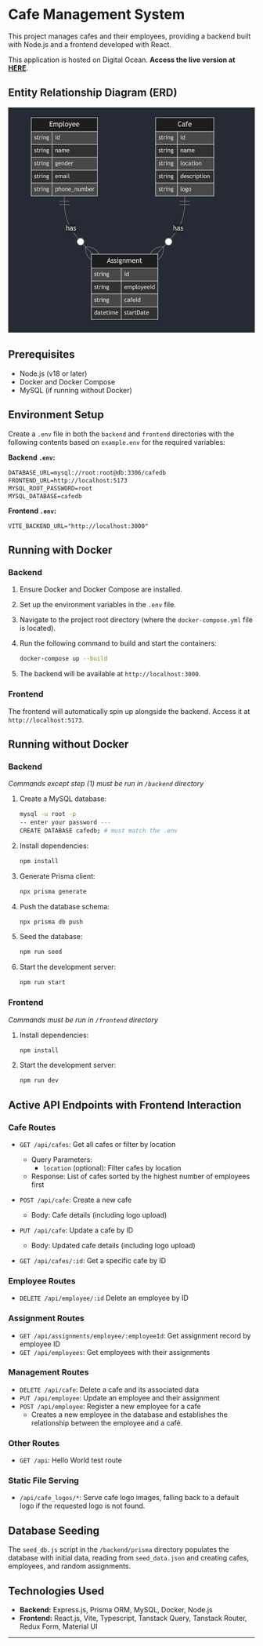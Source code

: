 
# Cafe Management System

This project manages cafes and their employees, providing a backend built with Node.js and a frontend developed with React.


This application is hosted on Digital Ocean. **Access the live version at [HERE](http://152.42.179.0/)**.


## Entity Relationship Diagram (ERD)

![Entity Relationship Diagram](./backend/public/readme/erd.png)

## Prerequisites

- Node.js (v18 or later)
- Docker and Docker Compose
- MySQL (if running without Docker)

## Environment Setup

Create a `.env` file in both the `backend` and `frontend` directories with the following contents based on `example.env` for the required variables:

**Backend `.env`:**

```plaintext
DATABASE_URL=mysql://root:root@db:3306/cafedb
FRONTEND_URL=http://localhost:5173
MYSQL_ROOT_PASSWORD=root
MYSQL_DATABASE=cafedb
```

**Frontend `.env`:**

```plaintext
VITE_BACKEND_URL="http://localhost:3000"
```

## Running with Docker

### Backend

1. Ensure Docker and Docker Compose are installed.
2. Set up the environment variables in the `.env` file.
3. Navigate to the project root directory (where the `docker-compose.yml` file is located).
4. Run the following command to build and start the containers:

   ```bash
   docker-compose up --build
   ```

5. The backend will be available at `http://localhost:3000`.

### Frontend

The frontend will automatically spin up alongside the backend. Access it at `http://localhost:5173`.

## Running without Docker

### Backend

_Commands except step (1) must be run in `/backend` directory_

1. Create a MySQL database:

   ```bash
   mysql -u root -p 
   -- enter your password ---
   CREATE DATABASE cafedb; # must match the .env
   ```

2. Install dependencies:

   ```bash
   npm install
   ```

3. Generate Prisma client:

   ```bash
   npx prisma generate
   ```

4. Push the database schema:

   ```bash
   npx prisma db push
   ```

5. Seed the database:

   ```bash
   npm run seed
   ```

6. Start the development server:

   ```bash
   npm run start
   ```

### Frontend

_Commands must be run in `/frontend` directory_

1. Install dependencies:

   ```bash
   npm install
   ```

2. Start the development server:

   ```bash
   npm run dev
   ```

## Active API Endpoints with Frontend Interaction

### Cafe Routes

- `GET /api/cafes`: Get all cafes or filter by location
  - Query Parameters:
    - `location` (optional): Filter cafes by location
  - Response: List of cafes sorted by the highest number of employees first

- `POST /api/cafe`: Create a new cafe
  - Body: Cafe details (including logo upload)

- `PUT /api/cafe`: Update a cafe by ID
  - Body: Updated cafe details (including logo upload)

- `GET /api/cafes/:id`: Get a specific cafe by ID

### Employee Routes

- `DELETE /api/employee/:id` Delete an employee by ID

### Assignment Routes

- `GET /api/assignments/employee/:employeeId`: Get assignment record by employee ID
- `GET /api/employees`: Get employees with their assignments

### Management Routes

- `DELETE /api/cafe`: Delete a cafe and its associated data
- `PUT /api/employee`: Update an employee and their assignment
- `POST /api/employee`: Register a new employee for a cafe
  - Creates a new employee in the database and establishes the relationship between the employee and a café.

### Other Routes

- `GET /api`: Hello World test route

### Static File Serving

- `/api/cafe_logos/*`: Serve cafe logo images, falling back to a default logo if the requested logo is not found.

## Database Seeding

The `seed_db.js` script in the `/backend/prisma` directory populates the database with initial data, reading from `seed_data.json` and creating cafes, employees, and random assignments.

## Technologies Used

- **Backend:** Express.js, Prisma ORM, MySQL, Docker, Node.js
- **Frontend:** React.js, Vite, Typescript, Tanstack Query, Tanstack Router, Redux Form, Material UI

---